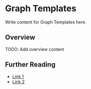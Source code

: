 # Graph Templates

Write content for Graph Templates here.

## Overview

TODO: Add overview content

## Further Reading

- [Link 1](...)
- [Link 2](...)
